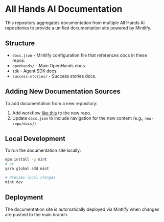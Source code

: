 # All Hands AI Documentation

This repository aggregates documentation from multiple All Hands AI repositories to provide a unified documentation site powered by Mintlify.

## Structure

- `docs.json` - Mintlify configuration file that references docs in these repos.
- `openhands/` - Main OpenHands docs.
- `sdk` - Agent SDK docs.
- `success-stories/` - Success stories docs.

## Adding New Documentation Sources

To add documentation from a new repository:

1. Add workflow [like this](https://github.com/All-Hands-AI/agent-sdk/blob/main/.github/workflows/deploy-docs.yml) to the new repo.
2. Update `docs.json` to include navigation for the new content (e.g., `new-repo/docs/`)

## Local Development

To run the documentation site locally:

```bash
npm install -g mint
# or
yarn global add mint

# Preview local changes
mint dev
```

## Deployment

The documentation site is automatically deployed via Mintlify when changes are pushed to the main branch.
